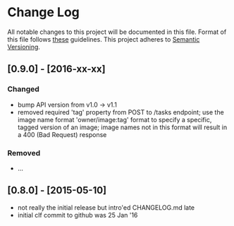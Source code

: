 # Change Log
All notable changes to this project will be documented in this file.
Format of this file follows [these](http://keepachangelog.com/) guidelines.
This project adheres to [Semantic Versioning](http://semver.org/).

## [0.9.0] - [2016-xx-xx]

### Changed

- bump API version from v1.0 -> v1.1
- removed required 'tag' property from POST to /tasks endpoint; use the
  image name format 'owner/image:tag' format to specify a specific, tagged
  version of an image; image names not in this format will result in a
  400 (Bad Request) response

### Removed

- ...

## [0.8.0] - [2015-05-10]

- not really the initial release but intro'ed CHANGELOG.md late
- initial clf commit to github was 25 Jan '16

